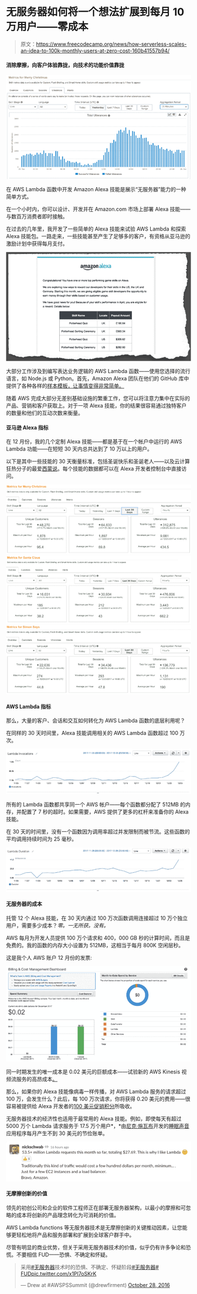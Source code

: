 # 无服务器如何将一个想法扩展到每月 10 万用户——零成本

> 原文：<https://www.freecodecamp.org/news/how-serverless-scales-an-idea-to-100k-monthly-users-at-zero-cost-160b41557b94/>

#### 消除摩擦，向客户体验靠拢，向技术的功能价值靠拢

![1*7I28RRWH2pQEZsb2ETArAQ](img/8797e1d1a1b390835f8dae5772fb12d8.png)

在 AWS Lambda 函数中开发 Amazon Alexa 技能是展示“无服务器”能力的一种简单方式。

在一个小时内，你可以设计、开发并在 Amazon.com 市场上部署 Alexa 技能——与数百万消费者即时接触。

在过去的几年里，我开发了一些简单的 Alexa 技能来试验 AWS Lambda 和探索 Alexa 技能包。一路走来，一些技能甚至产生了足够多的客户，有资格从亚马逊的激励计划中获得每月支付。

![1*lAMDxr20puXolqT-x7uKKA](img/5f7525be53ae0bd1a4072cad6f311581.png)

大部分工作涉及到编写表达业务逻辑的 AWS Lambda 函数——使用您选择的流行语言，如 Node.js 或 Python。首先，Amazon Alexa 团队在他们的 GitHub 库中提供了各种各样的[样本模板，让事情变得非常简单。](https://github.com/alexa/)

随着 AWS 完成大部分无差别基础设施的繁重工作，您可以将注意力集中在实际的产品、营销和客户获取上。对于一项 Alexa 技能，你的结果很容易通过独特客户的数量和他们的互动次数来衡量。

#### 亚马逊 Alexa 指标

在 12 月份，我的几个定制 Alexa 技能——都是基于在一个帐户中运行的 AWS Lambda 功能——在短短 30 天内总共达到了 10 万以上的用户。

以下是其中一些技能的 30 天衡量标准，包括圣诞快乐和圣诞老人——以及云计算狂热分子的最爱[西蒙说](https://www.amazon.com/Drew-Firment-Simon-Says/dp/B01NBLMM84/)。每个技能的数据都可以在 Alexa 开发者控制台中直接访问。

![1*8PwGrCFkupdy16pnCk3gvA](img/af1d8597806928949388747e19b8dab4.png)![1*1RPqAecU0Vwjjw3i6Y1nfw](img/43ac0ef121b8648875355bb0855dfeb8.png)![1*AI7OW96ytXYSIp8ZsateLw](img/8150a366e9e67694f2929617cbbc9698.png)

#### AWS Lambda 指标

那么，大量的客户、会话和交互如何转化为 AWS Lambda 函数的底层利用呢？

在同样的 30 天时间里，Alexa 技能调用相关的 AWS Lambda 函数超过 100 万次。

![1*P4ymhlrZtYk8TIXbZCdJDw](img/5a34ff97c78b09c64b07dfdaec3eec6c.png)

所有的 Lambda 函数都共享同一个 AWS 帐户——每个函数都分配了 512MB 的内存，并配置了 7 秒的超时。如果需要，AWS 提供了更多的杠杆来准备你的 Alexa 技能。

在 30 天的时间里，没有一个函数因为调用率超过并发限制而被节流。这些函数的平均调用持续时间为 25 毫秒。

![1*oSup3lk2BY94n1w6n3n57A](img/f109faf971ab8d54911d3698a2f579af.png)

#### 无服务器的成本

托管 12 个 Alexa 技能，在 30 天内通过 100 万次函数调用连接超过 10 万个独立用户，需要多少成本？*零。一无所获。没有。*

AWS 每月为开发人员提供 100 万个请求和 400，000 GB 秒的计算时间，而且是免费的。我的函数的内存大小设置为 512MB，这相当于每月 800K 空闲层秒。

这是我个人 AWS 账户 12 月份的发票:

![1*kP2SyUQtX6msXgdpC2aNdA](img/e82cbd835a44390af6476a46232f2b22.png)

同一时期发生的唯一成本是 0.02 美元的巨额成本——试验新的 AWS Kinesis 视频流服务的高昂成本[。](https://twitter.com/drewfirment/status/939567539734175744)

那么，如果你的 Alexa 技能像病毒一样传播，对 AWS Lambda 服务的请求超过 100 万，会发生什么？此后，每 100 万次请求，你将获得 0.20 美元的费用——很容易被提供给 Alexa 开发者的[100 美元促销积分](https://developer.amazon.com/alexa-skills-kit/alexa-aws-credits)所吸收。

无服务器技术的经济性也适用于最常用的 Alexa 技能。例如，即使每天有超过 5000 万个 Lambda 请求服务于 17.5 万个用户*，*由[尼克·施瓦布](https://twitter.com/nickschwab)开发的[睡眠声音](http://invokedapps.com/)应用程序每月产生不到 30 美元的节俭账单。

![1*_FGyTGcHzhH8t8jlcUlJgg](img/b0f1522f313fb6173b53d362940812e5.png)

#### 无摩擦创新的价值

领先的初创公司和企业的软件工程师正在部署无服务器架构，以最小的摩擦和可忽略的成本将创新的产品理念转化为可消耗的价值。

AWS Lambda functions 等无服务器技术是无摩擦创新的关键推动因素，让您能够更轻松地将产品和服务部署和扩展到全球客户群手中。

尽管有明显的商业优势，但关于采用无服务器技术的价值，似乎仍有许多争论和恐慌。不要相信 FUD——恐惧、不确定和怀疑。

> 采用[#无服务器](https://twitter.com/hashtag/serverless?src=hash&ref_src=twsrc%5Etfw)技术时的恐惧、不确定、怀疑阶段[#无服务器](https://twitter.com/hashtag/serverlessconf?src=hash&ref_src=twsrc%5Etfw)[# FUD](https://twitter.com/hashtag/FUD?src=hash&ref_src=twsrc%5Etfw)[pic.twitter.com/x1Pl7oSKrK](https://t.co/x1Pl7oSKrK)
> 
> — Drew at #AWSPSSummit (@drewfirment) [October 28, 2016](https://twitter.com/drewfirment/status/791913696918286336?ref_src=twsrc%5Etfw)